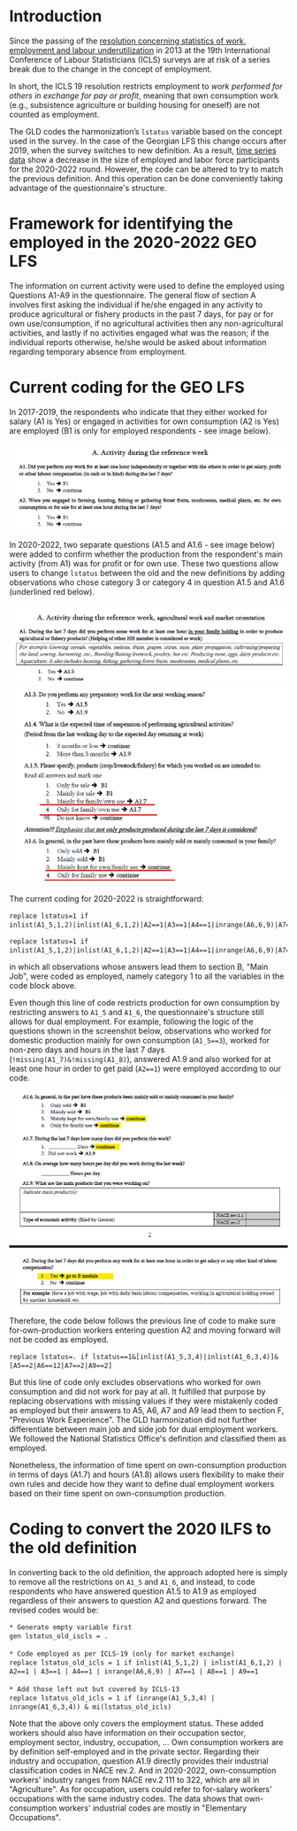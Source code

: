 # Introduction
Since the passing of the [resolution concerning statistics of work, employment and labour underutilization](https://www.ilo.org/global/statistics-and-databases/standards-and-guidelines/resolutions-adopted-by-international-conferences-of-labour-statisticians/WCMS_230304/lang--en/index.htm) in 2013 at the 19th International Conference of Labour Statisticians (ICLS) surveys are at risk of a series break due to the change in the concept of employment.

In short, the ICLS 19 resolution restricts employment to *work performed for others in exchange for pay or profit*, meaning that own consumption work (e.g., subsistence agriculture or building housing for oneself) are not counted as employment.

The GLD codes the harmonization’s `lstatus` variable based on the concept used in the survey. In the case of the Georgian LFS this change occurs after 2019, when the survey switches to new definition. As a result, [time series data](utilities/GEO_lstatus.png) show a decrease in the size of employed and labor force participants for the 2020-2022 round. However, the code can be altered to try to match the previous definition. And this operation can be done conveniently taking advantage of the questionnaire's structure. 

# Framework for identifying the employed in the 2020-2022 GEO LFS

The information on current activity were used to define the employed using Questions A1-A9 in the questionnaire. The general flow of section A involves first asking the individual if he/she engaged in any activity to produce agricultural or fishery products in the past 7 days, for pay or for own use/consumption, if no agricultural activities then any non-agricultural activities, and lastly if no activities engaged what was the reason; if the individual reports otherwise, he/she would be asked about information regarding temporary absence from employment. 


# Current coding for the GEO LFS

In 2017-2019, the respondents who indicate that they either worked for salary (A1 is Yes) or engaged in activities for own consumption (A2 is Yes) are employed (B1 is only for employed respondents - see image below).

![2017_questionnaire](utilities/2017_icls.png)

In 2020-2022, two separate questions (A1.5 and A1.6 - see image below) were added to confirm whether the production from the respondent's main activity (from A1) was for profit or for own use. These two questions allow users to change `lstatus` between the old and the new definitions by adding observations who chose category 3 or category 4 in question A1.5 and A1.6 (underlined red below).

![2020_questionnaire1](utilities/2020_icls_1.png)
![2020_questionnaire2](utilities/2020_icls_2.png)

The current coding for 2020-2022 is straightforward:

```
replace lstatus=1 if inlist(A1_5,1,2)|inlist(A1_6,1,2)|A2==1|A3==1|A4==1|inrange(A6,6,9)|A7==1|A8==1|A9==1
```
```
replace lstatus=1 if inlist(A1_5,1,2)|inlist(A1_6,1,2)|A2==1|A3==1|A4==1|inrange(A6,6,9)|A7==1|A8==1|A9==1
```
in which all observations whose answers lead them to section B, "Main Job", were coded as employed, namely category 1 to all the variables in the code block above. 

Even though this line of code restricts production for own consumption by restricting answers to `A1_5` and `A1_6`, the questionnaire's structure still allows for dual employment. For example, following the logic of the questions shown in the screenshot below, observations who worked for domestic production mainly for own consumption (`A1_5==3`), worked for non-zero days and hours in the last 7 days (`!missing(A1_7)&!missing(A1_8)`), answered A1.9 and also worked for at least one hour in order to get paid (`A2==1`) were employed according to our code.  

![2020_questionnaire3](utilities/2020_questionnaire_B_module.png)

Therefore, the code below follows the previous line of code to make sure for-own-production workers entering question A2 and moving forward will not be coded as employed.  
```
replace lstatus=. if lstatus==1&[inlist(A1_5,3,4)|inlist(A1_6,3,4)]&[A5==2|A6==12|A7==2|A9==2]
```

But this line of code only excludes observations who worked for own consumption and did not work for pay at all. It fulfilled that purpose by replacing observations with missing values if they were mistakenly coded as employed but their answers to A5, A6, A7 and A9 lead them to section F, "Previous Work Experience". The GLD harmonization did not further differentiate between main job and side job for dual employment workers. We followed the National Statistics Office's definition and classified them as employed.

Nonetheless, the information of time spent on own-consumption production in terms of days (A1.7) and hours (A1.8) allows users flexibility to make their own rules and decide how they want to define dual employment workers based on their time spent on own-consumption production.

# Coding to convert the 2020 ILFS to the old definition

In converting back to the old definition, the approach adopted here is simply to remove all the restrictions on `A1_5` and `A1_6`, and instead, to code respondents who have answered question A1.5 to A1.9 as employed regardless of their answers to question A2 and questions forward. The revised codes would be:

```
* Generate empty variable first
gen lstatus_old_iscls = .

* Code employed as per ICLS-19 (only for market exchange)
replace lstatus_old_icls = 1 if inlist(A1_5,1,2) | inlist(A1_6,1,2) | A2==1 | A3==1 | A4==1 | inrange(A6,6,9) | A7==1 | A8==1 | A9==1

* Add those left out but covered by ICLS-13
replace lstatus_old_icls = 1 if (inrange(A1_5,3,4) | inrange(A1_6,3,4)) & mi(lstatus_old_icls)
```

Note that the above only covers the employment status. These added workers should also have information on their occupation sector, employment sector, industry, occupation, ... Own consumption workers are by definition self-employed and in the private sector. Regarding their industry and occupation, question A1.9 directly provides their industrial classification codes in NACE rev.2. And in 2020-2022, own-consumption workers' industry ranges from NACE rev.2 111 to 322, which are all in "Agriculture". As for occupation, users could refer to for-salary workers' occupations with the same industry codes. The data shows that own-consumption workers' industrial codes are mostly in "Elementary Occupations".  
